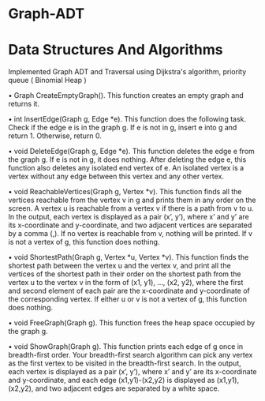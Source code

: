# Graph-ADT 
# Data Structures And Algorithms
Implemented Graph ADT and Traversal using Dijkstra's algorithm, priority queue ( Binomial Heap )

• Graph CreateEmptyGraph(). This function creates an empty graph and returns it.

• int InsertEdge(Graph g, Edge *e). This function does the following task. Check if the
edge e is in the graph g. If e is not in g, insert e into g and return 1. Otherwise, return
0.

• void DeleteEdge(Graph g, Edge *e). This function deletes the edge e from the graph g.
If e is not in g, it does nothing. After deleting the edge e, this function also deletes any
isolated end vertex of e. An isolated vertex is a vertex without any edge between this
vertex and any other vertex.

• void ReachableVertices(Graph g, Vertex *v). This function finds all the vertices
reachable from the vertex v in g and prints them in any order on the screen. A vertex
u is reachable from a vertex v if there is a path from v to u. In the output, each vertex
is displayed as a pair (x’, y’), where x’ and y’ are its x-coordinate and y-coordinate, and
two adjacent vertices are separated by a comma (,). If no vertex is reachable from v,
nothing will be printed. If v is not a vertex of g, this function does nothing.

• void ShortestPath(Graph g, Vertex *u, Vertex *v). This function finds the shortest path
between the vertex u and the vertex v, and print all the vertices of the shortest path
in their order on the shortest path from the vertex u to the vertex v in the form of (x1,
y1), …, (x2, y2), where the first and second element of each pair are the x-coordinate
and y-coordinate of the corresponding vertex. If either u or v is not a vertex of g, this
function does nothing.

• void FreeGraph(Graph g). This function frees the heap space occupied by the graph g.

• void ShowGraph(Graph g). This function prints each edge of g once in breadth-first
order. Your breadth-first search algorithm can pick any vertex as the first vertex to be
visited in the breadth-first search. In the output, each vertex is displayed as a pair (x’,
y’), where x’ and y’ are its x-coordinate and y-coordinate, and each edge (x1,y1)-(x2,y2)
is displayed as (x1,y1),(x2,y2), and two adjacent edges are separated by a white space. 
